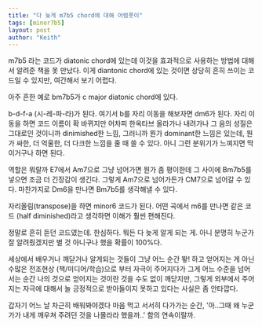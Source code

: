 ```yaml
---
title: "다 늦게 m7b5 chord에 대해 어렴풋이"
tags: [minor7b5]
layout: post
author: "Keith"
---
```


m7b5 라는 코드가 diatonic chord에 있는데 이것을 효과적으로 사용하는 방법에 대해서 알려준 책을 못 만났다. 이게 diantonic chord에 있는 것이면 상당히 흔히 쓰이는 코드일 수 있지만, 여간해서 보기 어렵다.

아주 흔한 예로 bm7b5가 c major diatonic chord에 있다.

b-d-f-a (시-레-파-라)가 된다. 여기서 b를 자리 이동을 해보자면 dm6가 된다. 자리 이동을 하면 코드 이름이 확 바뀌지만 어차피 한옥타브 올라가나 내려가나 그 음의 성질은 그대로인 것이니까 dinimished한 느낌, 그러니까 뭔가 dominant한 느낌은 있는데, 뭔가 싸한, 더 억울한, 더 다크한 느낌을 줄 때 쓸 수 있다. 아니 그런 분위기가 느껴지면 딱 이거구나 하면 된다.

역할은 뭐랄까 E7에서 Am7으로 그냥 넘어가면 뭔가 좀 평이한데 그 사이에 Bm7b5를 넣으면 조금 더 긴장감이 생긴다. 그렇게 Am7으로 넘어가든가 CM7으로 넘어갈 수 있다. 마찬가지로 Dm6을 만나면 Bm7b5를 생각해낼 수 있다. 

자리올림(transpose)을 하면 minor6 코드가 된다. 어떤 곡에서 m6를 만나면 같은 코드 (half diminished)라고 생각하면 이해가 훨씬 편해진다. 

정말로 흔히 듣던 코드였는데. 한심하다. 뭐든 다 늦게 알게 되는 게. 아니 분명히 누군가 잘 알려줬겠지만 별 것 아니구나 했을 확률이 100%다.

세상에서 배우거나 깨닫거나 알게되는 것들이 그냥 어느 순간 뙇! 하고 얻어지는 게 아닌 수많은 전조현상 (책/미디어/학습)으로 부터 자극이 주어지다가 그게 어느 수준을 넘어서는 순간 나의 것으로 얻어지는 것이란 것을 수도 없이 깨닫지만, 그렇게 외부에서 주어지는 자극에 대해서 늘 긍정적으로 받아들이지 못하고 있다는 사실은 좀 안타깝다.

갑자기 어느 날 차근히 배워봐야겠다 마음 먹고 서서히 다가가는 순간, '아..그때 왜 누군가가 내게 깨우쳐 주려던 것을 나몰라라 했을까..' 함의 연속이랄까.